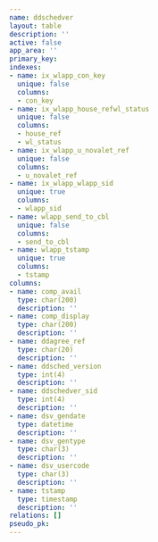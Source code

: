 ```yaml
---
name: ddschedver
layout: table
description: ''
active: false
app_area: ''
primary_key: 
indexes:
- name: ix_wlapp_con_key
  unique: false
  columns:
  - con_key
- name: ix_wlapp_house_refwl_status
  unique: false
  columns:
  - house_ref
  - wl_status
- name: ix_wlapp_u_novalet_ref
  unique: false
  columns:
  - u_novalet_ref
- name: ix_wlapp_wlapp_sid
  unique: true
  columns:
  - wlapp_sid
- name: wlapp_send_to_cbl
  unique: false
  columns:
  - send_to_cbl
- name: wlapp_tstamp
  unique: true
  columns:
  - tstamp
columns:
- name: comp_avail
  type: char(200)
  description: ''
- name: comp_display
  type: char(200)
  description: ''
- name: ddagree_ref
  type: char(20)
  description: ''
- name: ddsched_version
  type: int(4)
  description: ''
- name: ddschedver_sid
  type: int(4)
  description: ''
- name: dsv_gendate
  type: datetime
  description: ''
- name: dsv_gentype
  type: char(3)
  description: ''
- name: dsv_usercode
  type: char(3)
  description: ''
- name: tstamp
  type: timestamp
  description: ''
relations: []
pseudo_pk: 
---
```


